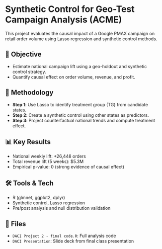 # Synthetic Control for Geo-Test Campaign Analysis (ACME)

This project evaluates the causal impact of a Google PMAX campaign on retail order volume using Lasso regression and synthetic control methods.

## 📌 Objective
- Estimate national campaign lift using a geo-holdout and synthetic control strategy.
- Quantify causal effect on order volume, revenue, and profit.

## 🧠 Methodology
- **Step 1**: Use Lasso to identify treatment group (TG) from candidate states.
- **Step 2**: Create a synthetic control using other states as predictors.
- **Step 3**: Project counterfactual national trends and compute treatment effect.

## 📊 Key Results
- National weekly lift: +26,448 orders
- Total revenue lift (5 weeks): $5.3M
- Empirical p-value: 0 (strong evidence of causal effect)

## 🛠️ Tools & Tech
- R (glmnet, ggplot2, dplyr)
- Synthetic control, Lasso regression
- Pre/post analysis and null distribution validation

## 📄 Files
- `DACI Project 2 - final code.R`: Full analysis code
- `DACI Presentation`: Slide deck from final class presentation
